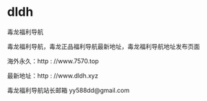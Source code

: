 # dldh
毒龙福利导航
</p>毒龙福利导航，毒龙正品福利导航最新地址，毒龙福利导航地址发布页面</p>
</p>海外永久：http : //www.7570.top</p>
</p>最新地址：http : //www.dldh.xyz</p>
</p>毒龙福利导航站长邮箱 yy588dd@gmail.com</p>
